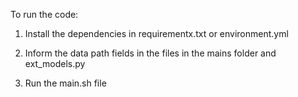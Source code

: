 To run the code:

1) Install the dependencies in requirementx.txt or environment.yml

2) Inform the data path fields in the files in the mains folder and ext_models.py

3) Run the main.sh file

